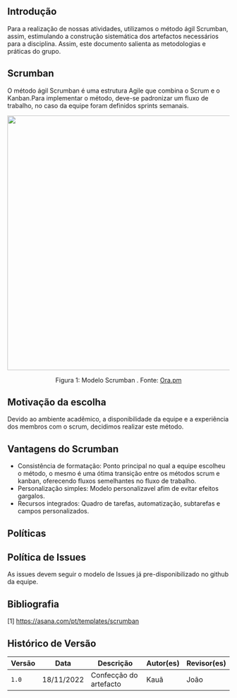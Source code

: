 ## Introdução

Para a realização de nossas atividades, utilizamos o método ágil Scrumban, assim, estimulando a construção sistemática dos artefactos necessários para a disciplina. Assim, este documento salienta as metodologias e práticas do grupo. 

## Scrumban

O método ágil Scrumban é uma estrutura Agile que combina o Scrum e o Kanban.Para implementar o método, deve-se padronizar um fluxo de trabalho, no caso da equipe foram definidos sprints semanais.

<div align="center">
    <img src="https://ora.pm/posts/assets/scrumban-software-teams.png" style="width:60vw"/>
    <p> Figura 1: Modelo Scrumban . Fonte: <a href="https://ora.pm/blog/scrumban/">Ora.pm</a></p> 
</div>

## Motivação da escolha

Devido ao ambiente acadêmico, a disponibilidade da equipe e a experiência dos membros com o scrum, decidimos realizar este método. 

## Vantagens do Scrumban

- Consistência de formatação: Ponto principal no qual a equipe escolheu o método, o mesmo é uma ótima transição entre os métodos scrum e kanban, oferecendo fluxos semelhantes no fluxo de trabalho.
- Personalização simples: Modelo personalizavel afim de evitar efeitos gargalos.
- Recursos integrados: Quadro de tarefas, automatização, subtarefas e campos personalizados.

## Políticas

## Política de Issues 

As issues devem seguir o modelo de Issues já pre-disponibilizado no github da equipe.

## Bibliografia

[1] https://asana.com/pt/templates/scrumban

## Histórico de Versão

| Versão | Data          | Descrição                          | Autor(es)     |  Revisor(es)  |
| ------ | ------------- | ---------------------------------- | ------------- | ------------- |
| `1.0`  | 18/11/2022    |  Confecção do artefacto | Kauã  | João |
